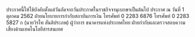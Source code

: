 ประกาศนี้ให้ใช้บังคับตั้งแต่วันถัดจากวันประกาศในราชกิจจานุเบกษาเป็นต้นไป
ประกาศ ณ วันที่ 1 ตุลาคม 2562
ฝ่ายนโยบายการกำกับสถาบันการเงิน
โทรศัพท์ 0 2283 6876
โทรศัพท์ 0 2283 5827
ก
(นายวิรไท สันติประภพ)
ผู้ว่าการ
ธนาคารแห่งประเทศไทย
ฝ่ายกำกับและตรวจสอบความเสี่ยงด้านเทคโนโลยีสารสนเทศ
